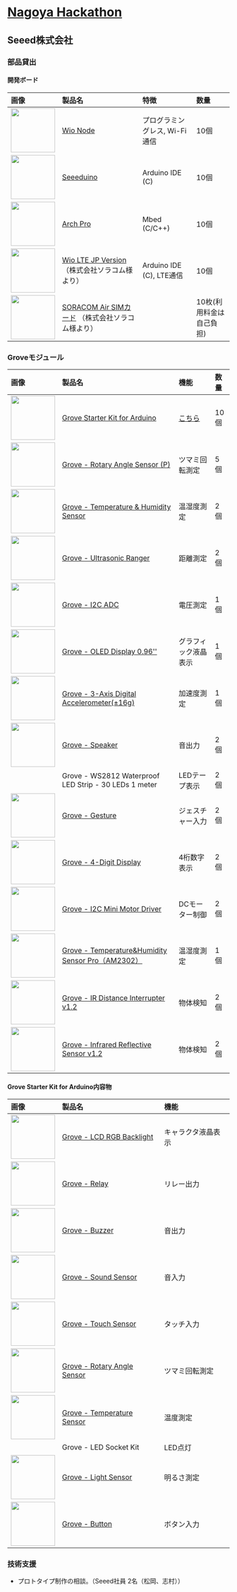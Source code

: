 # [Nagoya Hackathon](http://jellyware.jp/nagoyahackathon/)

## Seeed株式会社

### 部品貸出

#### 開発ボード

|画像|製品名|特徴|数量|
|:--|:--|:--|:--|
|<img src="https://statics3.seeedstudio.com/seeed/img/2016-06/SqOcKOIx7VWCSQYTBcR5pDyz.jpg" width="100">|[Wio Node](https://www.seeedstudio.com/Wio-Node-p-2637.html)|プログラミングレス, Wi-Fi通信|10個|
|<img src="https://statics3.seeedstudio.com/images/product/102010026%201.jpg" width="100">|[Seeeduino](https://www.seeedstudio.com/Seeeduino-V4.2-p-2517.html)|Arduino IDE (C)|10個|
|<img src="https://statics3.seeedstudio.com/images/product/arch%20pro.jpg" width="100">|[Arch Pro](https://www.seeedstudio.com/Arch-Pro-p-1677.html)|Mbed (C/C++)|10個|
|<img src="https://soracom.jp/img/products_wio_lte.png" width="100">|[Wio LTE JP Version](https://soracom.jp/products/wio_lte/)（株式会社ソラコム様より）|Arduino IDE (C), LTE通信|10個|
|<img src="https://soracom.jp/img/products_sim.png" width="100">|[SORACOM Air SIMカード](https://soracom.jp/services/air/cellular/) （株式会社ソラコム様より）||10枚(利用料金は自己負担)|

### Groveモジュール

|画像|製品名|機能|数量|
|:--|:--|:--|:--|
|<img src="https://statics3.seeedstudio.com/product/Grove%20Starter%20Kit%20V3_03.jpg" width="100">|[Grove Starter Kit for Arduino](https://www.seeedstudio.com/Grove-Starter-Kit-for-Arduino-p-1855.html)|[こちら](https://gist.github.com/matsujirushi/7f3369c8d84fa6e54ea32a4d91b6af04#grove-starter-kit-for-arduino内容物)|10個|
|<img src="https://statics3.seeedstudio.com/images/product/GroveRotaryP.jpg" width="100">|[Grove - Rotary Angle Sensor (P)](https://www.seeedstudio.com/Grove-Rotary-Angle-Sensor%28P%29-p-1242.html)|ツマミ回転測定|5個|
|<img src="https://statics3.seeedstudio.com/images/101020011%201.jpg" width="100">|[Grove - Temperature & Humidity Sensor](https://www.seeedstudio.com/Grove-Temperature-%26-Humidity-Sensor-p-745.html)|温湿度測定|2個|
|<img src="https://statics3.seeedstudio.com/seeed/img/2016-09/kIyY21sbC6ct7JYzCWf1mAPs.jpg" width="100">|[Grove - Ultrasonic Ranger](https://www.seeedstudio.com/Grove-Ultrasonic-Ranger-p-960.html)|距離測定|2個|
|<img src="https://statics3.seeedstudio.com/images/103020013%201.jpg" width="100">|[Grove - I2C ADC](https://www.seeedstudio.com/Grove-I2C-ADC-p-1580.html)|電圧測定|1個|
|<img src="https://statics3.seeedstudio.com/seeed/img/2016-09/RfiiaySPfAWrtPqmFhC1Co4u.jpg" width="100">|[Grove - OLED Display 0.96''](https://www.seeedstudio.com/Grove-OLED-Display-0.96%22-p-781.html)|グラフィック液晶表示|1個|
|<img src="https://statics3.seeedstudio.com/images/101020054%201.jpg" width="100">|[Grove - 3-Axis Digital Accelerometer(±16g)](https://www.seeedstudio.com/Grove-3-Axis-Digital-Accelerometer%28%C2%B116g%29-p-1156.html)|加速度測定|1個|
|<img src="https://statics3.seeedstudio.com/images/product/Grove%20Speaker.jpg" width="100">|[Grove - Speaker](https://www.seeedstudio.com/Grove-Speaker-p-1445.html)|音出力|2個|
||Grove - WS2812 Waterproof LED Strip - 30 LEDs 1 meter|LEDテープ表示|2個|
|<img src="https://statics3.seeedstudio.com/seeed/img/2016-08/5dxWtS1rxWLzukUaHBvGoIG9.jpg" width="100">|[Grove - Gesture](https://www.seeedstudio.com/Grove-Gesture%EF%BC%88PAJ7620U2%EF%BC%89-p-2463.html)|ジェスチャー入力|2個|
|<img src="https://statics3.seeedstudio.com/images/product/4-Digital%20Display.jpg" width="100">|[Grove - 4-Digit Display](https://www.seeedstudio.com/Grove-4-Digit-Display-p-1198.html)|4桁数字表示|2個|
|<img src="https://statics3.seeedstudio.com/images/product/105020010%202.jpg" width="100">|[Grove - I2C Mini Motor Driver](https://www.seeedstudio.com/Grove-I2C-Mini-Motor-Driver-p-2508.html)|DCモーター制御|2個|
|<img src="https://statics3.seeedstudio.com/images/101020019%201.jpg" width="100">|[Grove - Temperature&Humidity Sensor Pro（AM2302）](https://www.seeedstudio.com/Grove-Temperature%26Humidity-Sensor-Pro%EF%BC%88AM2302%EF%BC%89-p-838.html)|温湿度測定|1個|
|<img src="https://statics3.seeedstudio.com/seeed/img/2016-11/OJJdPyilNKzdBtk5It5klZse.jpg" width="100">|[Grove - IR Distance Interrupter v1.2](https://www.seeedstudio.com/Grove-IR-Distance-Interrupter-v1.2-p-2767.html)|物体検知|2個|
|<img src="https://statics3.seeedstudio.com/seeed/img/2017-01/mKHwWAvntUZM5MoCiEaDJRSb.jpg" width="100">|[Grove - Infrared Reflective Sensor v1.2](https://www.seeedstudio.com/Grove-Infrared-Reflective-Sensor-v1.2-p-2791.html)|物体検知|2個|


#### Grove Starter Kit for Arduino内容物

|画像|製品名|機能|
|:--|:--|:--|
|<img src="https://statics3.seeedstudio.com/images/104030001%201.jpg" width="100">|[Grove - LCD RGB Backlight](https://www.seeedstudio.com/Grove-LCD-RGB-Backlight-p-1643.html)|キャラクタ液晶表示|
|<img src="https://statics3.seeedstudio.com/images/1030200051.jpg" width="100">|[Grove - Relay](https://www.seeedstudio.com/Grove-Relay-p-769.html)|リレー出力|
|<img src="https://statics3.seeedstudio.com/images/107020000%201.jpg" width="100">|[Grove - Buzzer](https://www.seeedstudio.com/Grove-Buzzer-p-768.html)|音出力|
|<img src="https://statics3.seeedstudio.com/images/101020023%201.jpg" width="100">|[Grove - Sound Sensor](https://www.seeedstudio.com/Grove-Sound-Sensor-p-752.html)|音入力|
|<img src="https://statics3.seeedstudio.com/images/101020037%201.jpg" width="100">|[Grove - Touch Sensor](https://www.seeedstudio.com/Grove-Touch-Sensor-p-747.html)|タッチ入力|
|<img src="https://statics3.seeedstudio.com/images/101020017%201.jpg" width="100">|[Grove - Rotary Angle Sensor](https://www.seeedstudio.com/Grove-Rotary-Angle-Sensor-p-770.html)|ツマミ回転測定|
|<img src="https://statics3.seeedstudio.com/images/101020015%201.jpg" width="100">|[Grove - Temperature Sensor](https://www.seeedstudio.com/Grove-Temperature-Sensor-p-774.html)|温度測定|
||Grove - LED Socket Kit|LED点灯|
|<img src="https://statics3.seeedstudio.com/seeed/img/2016-10/PO8B7QD0XnLNChGoGZiQ9G3d.jpg" width="100">|[Grove - Light Sensor](https://www.seeedstudio.com/Grove-Light-Sensor-v1.2-p-2727.html)|明るさ測定|
|<img src="https://statics3.seeedstudio.com/images/product/bgpushb1.jpg" width="100">|[Grove - Button](https://www.seeedstudio.com/Grove-Button-p-766.html)|ボタン入力|

### 技術支援

* プロトタイプ制作の相談。（Seeed社員 2名（松岡、志村））
